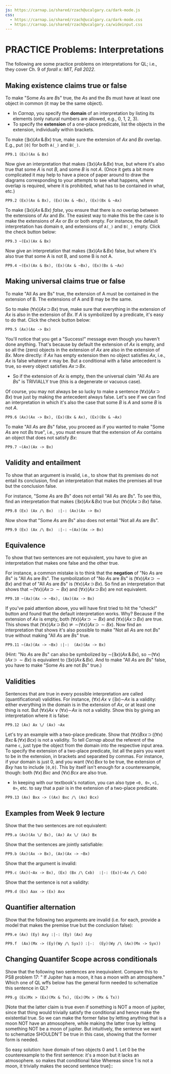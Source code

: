 ```yaml
---
js: https://carnap.io/shared/rzach@ucalgary.ca/dark-mode.js
css: 
  - https://carnap.io/shared/rzach@ucalgary.ca/dark-mode.css
  - https://carnap.io/shared/rzach@ucalgary.ca/wideinput.css
---
```



PRACTICE Problems: Interpretations
================================

The following are some practice problems on interpretations for QL; i.e., they cover Ch. 9 of _forall x: MIT, Fall 2022_.

<!---

All of these problems are from Zach practice problems 6, modified for logic book system and notation. 

$\exists x goes to ($\exists x)

IN PROBLEMS: \land goes to & (or can stick w/ \land)

In regular text, \land goes to \, \& \,  (note that if you just use & it breaks the math mode. and the \, adds spaces around the & to avoid bunching)
\to goes to \supset
\lnot goes to \sim 

note that to get the \sim to hug the thing to it's right, you need to put it in its own math mode, e.g. the following: $\sim$$(\forall x)(Ax \, \supset \, \sim Bx)$.
otherwise, you get really big spaces between elements which makes things harder to parse 

\forall x goes to (

\sim\forall x
\sim(\forall x)



-->

## Making existence claims true or false

To make "Some $A$s are $B$s" true, the $A$s and the
$B$s must have at least one object in common (it may be the same object).

- In *Carnap*, you specify the **domain** of an interpretation by listing its
elements (only natural numbers are allowed, e.g., 0, 1, 2, 3). 
- To specify the **extension** of a one-place predicate, list the objects in the extension, individually within brackets.

To make $(\exists x)(Ax \, \& \, Bx)$ true, make sure the extension of
$Ax$ and $Bx$ overlap. E.g., put `[0]` for both `A(_)` and `B(_)`.

~~~{.CounterModeler .Simple system="LogicBookPD" submission="none"}
PP9.1 (Ex)(Ax & Bx)
~~~ 

Now give an interpretation that makes ($\exists x)(Ax \, \& \, Bx)$
true, but where it's also true that some $A$ is not $B$, and some $B$
is not $A$. (Once it gets a bit more complicated it may help to have a
piece of paper around to draw the diagrams corresponding to your
attempts to see what happens, where overlap is required, where it is
prohibited, what has to be contained in what, etc.)

~~~{.CounterModeler .Simple system="LogicBookPD" submission="none"}
PP9.2 (Ex)(Ax & Bx), (Ex)(Ax & ~Bx), (Ex)(Bx & ~Ax)
~~~ 

To make ($\exists x)(Ax \, \& \,  Bx)$ *false*, you ensure that
there is *no* overlap between the extensions of $Ax$ and $Bx$. The
easiest way to make this be the case is to make the extensions of
$Ax$ or $Bx$ or both empty. For instance, the default
interpretation has domain `0`, and extensions of `A(_)` and `B(_)`
empty. Click the check button below:

~~~{.CounterModeler .Simple system="LogicBookPD" submission="none"}
PP9.3 ~(Ex)(Ax & Bx)
~~~ 

Now give an interpretation that makes ($\exists x)(Ax \, \& \,  Bx)$ false,
but where it's also true that some A is not B, and some B is not A.

~~~{.CounterModeler .Simple system="LogicBookPD" submission="none"}
PP9.4 ~(Ex)(Ax & Bx), (Ex)(Ax & ~Bx), (Ex)(Bx & ~Ax)
~~~ 

## Making universal claims true or false

To make "All As are Bs" true, the extension of A must be contained in
the extension of B.  The
extensions of A and B may be the same.

So to make ($\forall x)(Ax \, \supset \, Bx)$ true, make sure that everything
in the extension of $Ax$ is also in the extension of $Bx$. If $A$ is
symbolized by a predicate, it's easy to do that. Click the check
button below:

~~~{.CounterModeler .Simple system="LogicBookPD" submission="none"}
PP9.5 (Ax)(Ax -> Bx)
~~~ 

You'll notice that you get a "Success!" message even though you
haven't done anything. That's because by default the extension of
$Ax$ is empty, and so all the (zero) objects in the extension of
$Ax$ are also in the extension of $Bx$. More directly: if $Ax$
has empty extension then no object satisfies $Ax$, i.e., $Ax$ is
false whatever $x$ may be. But a conditional with a false antecedent
is true, so every object satisfies $Ax \, \supset \, Bx$. 

- So if the extension of $Ax$ is empty, then the universal claim "All $A$s are $B$s" is TRIVIALLY true (this is a degenerate or vacuous case). 

Of course, you may not always be so lucky to make a sentence $(\forall
x)(Ax \, \supset \, Bx)$ true just by making the antecedent always false.
Let's see if we can find an interpretation in which it's also the case
that some $B$ is $A$ and some $B$ is not $A$.

~~~{.CounterModeler .Simple system="LogicBookPD" submission="none"}
PP9.6 (Ax)(Ax -> Bx), (Ex)(Bx & Ax), (Ex)(Bx & ~Ax)
~~~ 

To make "All $A$s are $B$s" false, you proceed as if you wanted to
make "Some $A$s are not $B$s true", i.e., you must ensure that the
extension of $Ax$ contains an object that does not satisfy $Bx$:

~~~{.CounterModeler .Simple system="LogicBookPD" submission="none"}
PP9.7 ~(Ax)(Ax -> Bx)
~~~

## Validity and entailment

To show that an argument is invalid, i.e., to show that its premises
do not entail its conclusion, find an interpretation that makes the
premises all true but the conclusion false.

For instance, "Some $A$s are $B$s" does not entail "All $A$s are
$B$s". To see this, find an interpretation that makes ($\exists x)(Ax
\, \& \,  Bx)$ true but ($\forall x)(Ax \, \supset \, Bx)$ false.

~~~{.CounterModeler .Validity system="LogicBookPD" options="turnstilemark double-turnstile" submission="none"}
PP9.8 (Ex) (Ax /\ Bx)  :|-: (Ax)(Ax -> Bx)
~~~ 

Now show that "Some $A$s are $B$s" also does not entail "Not all $A$s are
$B$s".

~~~{.CounterModeler .Validity system="LogicBookPD" options="turnstilemark double-turnstile" submission="none"}
PP9.9 (Ex) (Ax /\ Bx)  :|-: ~(Ax)(Ax -> Bx)
~~~

## Equivalence

To show that two sentences are not equivalent, you have to give an
interpretation that makes one false and the other true.

For instance, a common mistake is to think that the **negation** of "No
$A$s are $B$s" is "All $A$s are $B$s". The symbolization of "No
$A$s are $B$s" is ($\forall x)(Ax \, \supset \, \sim Bx)$ and that of "All
$A$s are $B$s" is ($\forall x)(Ax \, \supset \, Bx)$. So find an
interpretation that shows that $\sim$$(\forall x)(Ax \, \supset \, \sim Bx)$
and ($\forall x)(Ax \, \supset \, Bx)$ are not equivalent.

~~~{.CounterModeler .Simple counterexample-to="equivalence" system="LogicBookPD" submission="none"}
PP9.10 ~(Ax)(Ax -> ~Bx), (Ax)(Ax -> Bx)
~~~

If you've paid attention above, you will have first tried to hit the
"check!" button and found that the default interpretation works. Why?
Because if the extension of $Ax$ is empty, both ($\forall x)(Ax \, \supset \,
\sim Bx)$ and ($\forall x)(Ax \, \supset \, Bx)$ are true. This shows that
($\forall x)(Ax \, \supset \, Bx) \nvDash \sim$$(\forall x)(Ax \, \supset \, \sim Bx)$. 
Now find an interpretation that shows it's also possible to make "Not
all $A$s are not $B$s" true without making "All $A$s are $B$s" true.

~~~{.CounterModeler .Validity system="LogicBookPD" options="turnstilemark double-turnstile" submission="none"}
PP9.11 ~(Ax)(Ax -> ~Bx) :|-:  (Ax)(Ax -> Bx)
~~~

(Hint: "No $A$s are $B$s" can also be symbolized by $\sim$$(\exists
x)(Ax \, \& \,  Bx)$, so $\sim$$(\forall x)(Ax \, \supset \, \sim Bx)$ is
equivalent to ($\exists x)(Ax \, \& \,  Bx)$. And to make "All $A$s are
$B$s" false, you have to make "Some $A$s are not $B$s" true.) 

## Validities

Sentences that are true in every possible interpretation are called
(quantificational) validities. For instance, ($\forall x)\,Ax \lor (\exists x)$$\sim$$Ax$
is a validity: either everything in the domain is in the extension of
$Ax$, or at least one thing is not.  But ($\forall x)Ax \lor
(\forall x)$$\sim$$Ax$ is not a validity. Show this by giving an
interpretation where it is false:

~~~{.CounterModeler .Simple counterexample-to="validity" system="LogicBookPD" submission="none"}
PP9.12 (Ax) Ax \/ (Ax) ~Ax
~~~

Let's try an example with a two-place predicate. Show that $(\forall
x)Bxx \, \supset \, ((\forall x)\,Bxc \, \& \,  (\forall x)\,Bcx)$ is not a
validity. To tell *Carnap* about the referent of the name `c`, just type
the object from the domain into the respective input area. To specify
the extension of a two-place predicate, list all the pairs you want to be in the extension, in brackets and separated by commas. For
instance, if your domain is just 0, and you want ($\forall x)\,Bxx$ to be true, the extension of $Bxy$ has to include `[0,0]`. This by itself isn't enough for a counterexample, though: both ($\forall x)\,Bxc$ and ($\forall x)\,Bcx$ are also true.

- In keeping with our textbook's notation, you can also type `<0, 0>`, `<1, 0>`, etc. to say that a pair is in the extension of a two-place predicate.

~~~{.CounterModeler .Simple counterexample-to="validity" system="LogicBookPD" submission="none"}
PP9.13 (Ax) Bxx -> ((Ax) Bxc /\ (Ax) Bcx)
~~~

## Examples from Week 9 lecture

Show that the two sentences are not equivalent:

~~~{.CounterModeler .Simple counterexample-to="equivalence" system="LogicBookPD" submission="none"}
PP9.a (Ax)(Ax \/ Bx), (Ax) Ax \/ (Ax) Bx
~~~ 

Show that the sentences are jointly satisfiable:

~~~{.CounterModeler .Simple system="LogicBookPD" submission="none"}
PP9.b (Ax)(Ax -> Bx), (Ax)(Ax -> ~Bx)
~~~ 

Show that the argument is invalid:

~~~{.CounterModeler .Validity system="LogicBookPD" options="turnstilemark double-turnstile" submission="none"}
PP9.c (Ax)(~Ax -> Bx), (Ex) (Bx /\ Cxb)  :|-: (Ex)(~Ax /\ Cxb)
~~~ 

Show that the sentence is not a validity:

~~~{.CounterModeler .Simple counterexample-to="validity" system="LogicBookPD" submission="none"}
PP9.d (Ex) Aax -> (Ex) Axx
~~~ 

## Quantifier alternation

Show that the following two arguments are invalid (i.e. for each, provide a model that makes the premise true but the conclusion false):

~~~{.CounterModeler .Validity system="LogicBookPD" options="turnstilemark double-turnstile" submission="none"} 
PP9.e (Ax) (Ey) Axy :|-: (Ey) (Ax) Axy 
~~~

~~~{.CounterModeler .Validity system="LogicBookPD" options="turnstilemark double-turnstile" submission="none"} 
PP9.f  (Ax)(Mx -> (Ey)(Wy /\ Syx)) :|-:  (Ey)(Wy /\ (Ax)(Mx -> Syx))
~~~

## Changing Quantifer Scope across conditionals

Show that the following two sentences are inequivalent. Compare this to PS8 problem 17: " If Jupiter has a moon, it has a moon with an atmosphere." Which one of QL wffs below has the general form needed to schematize this sentence in QL? 

~~~{.CounterModeler .Simple counterexample-to="equivalence" system="LogicBookPD" submission="none"}
PP9.g (Ex)Mx > (Ex)(Mx & Tx), (Ex)(Mx > (Mx & Tx))
~~~ 

[Note that the latter claim is true even if something is NOT a moon of jupiter, since that thing would trivially satisfy the conditional and hence make the existential true. So we can make the former false by letting anything that is a moon NOT have an atmosophere, while making the latter true by letting something NOT be a moon of jupiter. But intuitively, the sentence we want to schematize SHOULDN'T be true in this case, showing that the former form is needed.

So easy solution: have domain of two objects 0 and 1.
Let 0 be the counterexample to the first sentence: it's a moon but it lacks an atmosophere. so makes that conditional false
Whereas since 1 is not a moon, it trivially makes the second sentence true]::

